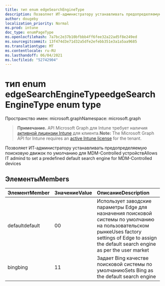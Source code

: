 ```yaml
---
title: тип enum edgeSearchEngineType
description: Позволяет ИТ-администратору устанавливать предопределяемую поисковую движок по умолчанию для MDM-Controlled устройств
author: dougeby
localization_priority: Normal
ms.prod: intune
doc_type: enumPageType
ms.openlocfilehash: 7a7bc2e37b10bfbbb4ff6fee32a22ad5f8e249ed
ms.sourcegitcommit: 13f474d3e71d32a5dfe2efebb351e3a1a5aa9685
ms.translationtype: MT
ms.contentlocale: ru-RU
ms.lasthandoff: 06/04/2021
ms.locfileid: "52742904"
---
```

# <a name="edgesearchenginetype-enum-type"></a><span data-ttu-id="c2451-103">тип enum edgeSearchEngineType</span><span class="sxs-lookup"><span data-stu-id="c2451-103">edgeSearchEngineType enum type</span></span>

<span data-ttu-id="c2451-104">Пространство имен: microsoft.graph</span><span class="sxs-lookup"><span data-stu-id="c2451-104">Namespace: microsoft.graph</span></span>

> <span data-ttu-id="c2451-105">**Примечание.** API Microsoft Graph для Intune требует наличия [активной лицензии Intune](https://go.microsoft.com/fwlink/?linkid=839381) для клиента.</span><span class="sxs-lookup"><span data-stu-id="c2451-105">**Note:** The Microsoft Graph API for Intune requires an [active Intune license](https://go.microsoft.com/fwlink/?linkid=839381) for the tenant.</span></span>

<span data-ttu-id="c2451-106">Позволяет ИТ-администратору устанавливать предопределяемую поисковую движок по умолчанию для MDM-Controlled устройств</span><span class="sxs-lookup"><span data-stu-id="c2451-106">Allows IT admind to set a predefined default search engine for MDM-Controlled devices</span></span>

## <a name="members"></a><span data-ttu-id="c2451-107">Элементы</span><span class="sxs-lookup"><span data-stu-id="c2451-107">Members</span></span>
|<span data-ttu-id="c2451-108">Элемент</span><span class="sxs-lookup"><span data-stu-id="c2451-108">Member</span></span>|<span data-ttu-id="c2451-109">Значение</span><span class="sxs-lookup"><span data-stu-id="c2451-109">Value</span></span>|<span data-ttu-id="c2451-110">Описание</span><span class="sxs-lookup"><span data-stu-id="c2451-110">Description</span></span>|
|:---|:---|:---|
|<span data-ttu-id="c2451-111">default</span><span class="sxs-lookup"><span data-stu-id="c2451-111">default</span></span>|<span data-ttu-id="c2451-112">0</span><span class="sxs-lookup"><span data-stu-id="c2451-112">0</span></span>|<span data-ttu-id="c2451-113">Использует заводские параметры Edge для назначения поисковой системы по умолчанию на пользовательском рынке</span><span class="sxs-lookup"><span data-stu-id="c2451-113">Uses factory settings of Edge to assign the default search engine as per the user market</span></span>|
|<span data-ttu-id="c2451-114">bing</span><span class="sxs-lookup"><span data-stu-id="c2451-114">bing</span></span>|<span data-ttu-id="c2451-115">1</span><span class="sxs-lookup"><span data-stu-id="c2451-115">1</span></span>|<span data-ttu-id="c2451-116">Задает Bing качестве поисковой системы по умолчанию</span><span class="sxs-lookup"><span data-stu-id="c2451-116">Sets Bing as the default search engine</span></span>|




